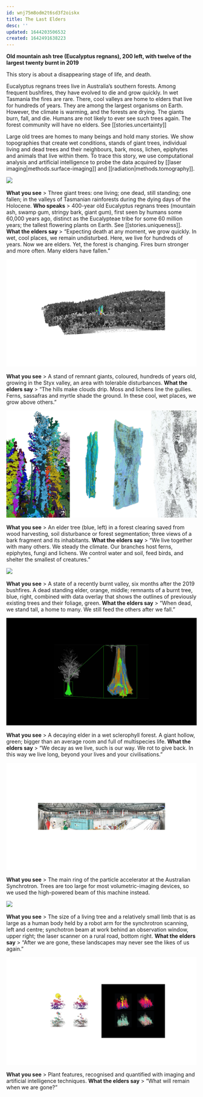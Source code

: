 ```yaml
---
id: wnj75m8odm2t6sd3f2oiskx
title: The Last Elders
desc: ''
updated: 1644203506532
created: 1642491638223
---
```




**Old mountain ash tree (Eucalyptus regnans), 200 left, with twelve of the largest twenty burnt in 2019**

This story is about a disappearing stage of life, and death.

Eucalyptus regnans trees live in Australia’s southern forests. Among frequent bushfires, they have evolved to die and grow quickly. In wet Tasmania the fires are rare. There, cool valleys are home to elders that live for hundreds of years. They are among the largest organisms on Earth. However, the climate is warming, and the forests are drying. The giants burn, fall, and die. Humans are not likely to ever see such trees again. The forest community will have no elders. See [[stories.uncertainty]]

Large old trees are homes to many beings and hold many stories. We show topographies that create wet conditions, stands of giant trees, individual living and dead trees and their neighbours, bark, moss, lichen, epiphytes and animals that live within them. To trace this story, we use computational analysis and artificial intelligence to probe the data acquired by [[laser imaging|methods.surface-imaging]] and [[radiation|methods.tomography]].

![](assets/images/SIGGRAPH-Images/Last-Of-Their-Kind-004.png)

**What you see** > Three giant trees: one living; one dead, still standing; one fallen; in the valleys of Tasmanian rainforests during the dying days of the Holocene.
**Who speaks** > 400-year old Eucalyptus regnans trees (mountain ash, swamp gum, stringy bark, giant gum), first seen by humans some 60,000 years ago, distinct as the Eucalypteae tribe for some 60 million years; the tallest flowering plants on Earth. See [[stories.uniqueness]].
**What the elders say** > “Expecting death at any moment, we grow quickly. In wet, cool places, we remain undisturbed. Here, we live for hundreds of years. Now we are elders. Yet, the forest is changing. Fires burn stronger and more often. Many elders have fallen.”

![](assets/images/SIGGRAPH-Images/Last-Of-Their-Kind-005.png)

**What you see** > A stand of remnant giants, coloured, hundreds of years old, growing in the Styx valley, an area with tolerable disturbances.
**What the elders say** > “The hills make clouds drip. Moss and lichens line the gullies. Ferns, sassafras and myrtle shade the ground. In these cool, wet places, we grow above others.”

![](assets/images/SIGGRAPH-Images/Last-Of-Their-Kind-006.png)

**What you see** > An elder tree (blue, left) in a forest clearing saved from wood harvesting, soil disturbance or forest segmentation; three views of a bark fragment and its inhabitants.
**What the elders say** > “We live together with many others. We steady the climate. Our branches host ferns, epiphytes, fungi and lichens. We control water and soil, feed birds, and shelter the smallest of creatures.”

![](assets/images/SIGGRAPH-Images/Last-Of-Their-Kind-007.png)

**What you see** > A state of a recently burnt valley, six months after the 2019 bushfires. A dead standing elder, orange, middle; remnants of a burnt tree, blue, right, combined with data overlay that shows the outlines of previously existing trees and their foliage, green.
**What the elders say** > “When dead, we stand tall, a home to many. We still feed the others after we fall.”

![](assets/images/SIGGRAPH-Images/Last-Of-Their-Kind-008.png)

**What you see** > A decaying elder in a wet sclerophyll forest. A giant hollow, green; bigger than an average room and full of multispecies life.
**What the elders say** > “We decay as we live, such is our way. We rot to give back. In this way we live long, beyond your lives and your civilisations.”

![](assets/images/SIGGRAPH-Images/Last-Of-Their-Kind-009.png)

**What you see** > The main ring of the particle accelerator at the Australian Synchrotron. Trees are too large for most volumetric-imaging devices, so we used the high-powered beam of this machine instead.

![](assets/images/SIGGRAPH-Images/Last-Of-Their-Kind-010.png)

**What you see** > The size of a living tree and a relatively small limb that is as large as a human body held by a robot arm for the synchrotron scanning, left and centre; synchotron beam at work behind an observation window, upper right; the laser scanner on a rural road, bottom right.
**What the elders say** > “After we are gone, these landscapes may never see the likes of us again.”

![](assets/images/SIGGRAPH-Images/Last-Of-Their-Kind-011.png)

**What you see** > Plant features, recognised and quantified with imaging and artificial intelligence techniques.
**What the elders say** > “What will remain when we are gone?”
